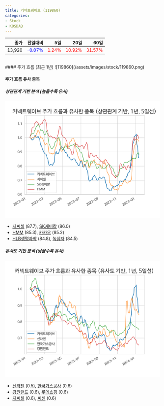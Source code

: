 ```yaml
---
title: 커넥트웨이브 (119860)
categories:
- Stock
- KOSDAQ
---
```


|종가|전일대비|5일|20일|60일|
|---:|-------:|--:|---:|---:|
|13,920|<span style="color: blue">-0.07%</span>|<span style="color: red">1.24%</span>|<span style="color: red">10.92%</span>|<span style="color: red">31.57%</span>|

<!-- more -->
<br>
#### 주가 흐름 (최근 1년)
![119860](/assets/images/stock/119860.png)


#### 주가 흐름 유사 종목


##### 상관관계 기반 분석 (높을수록 유사)
![119860](/assets/images/stock/119860_corr.png)
- [지씨셀](/144510/) (87.7), [SK케미칼](/285130/) (86.0)
- [HMM](/011200/) (85.3), [카카오](/035720/) (85.2)
- [HLB생명과학](/067630/) (84.8), [녹십자](/006280/) (84.5)


##### 유사도 기반 분석 (낮을수록 유사)	
![119860](/assets/images/stock/119860_sim.png)
- [신라젠](/215600/) (0.5), [한국가스공사](/036460/) (0.6)
- [강원랜드](/035250/) (0.6), [롯데쇼핑](/023530/) (0.6)
- [지씨셀](/144510/) (0.6), [씨젠](/096530/) (0.6)